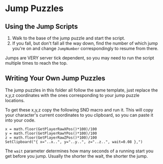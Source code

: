# Jump Puzzles

## Using the Jump Scripts
1. Walk to the base of the jump puzzle and start the script.
2. If you fall, but don't fall all the way down, find the number of which jump
you're on and change `JumpNumber` correspondingly to resume from there.

Jumps are VERY server tick dependent, so you may need to run the script multiple
times to reach the top.

## Writing Your Own Jump Puzzles

The jump puzzles in this folder all follow the same template, just replace the
x,y,z coordinates with the ones corresponding to your jump puzzle locations.

To get these x,y,z copy the following SND macro and run it. This will copy your
character's current coordinates to you clipboard, so you can paste it into your
code.
```
x = math.floor(GetPlayerRawXPos()*100)/100
y = math.floor(GetPlayerRawYPos()*100)/100
z = math.floor(GetPlayerRawZPos()*100)/100
SetClipboard("{ x="..x..", y="..y..", z="..z..", wait=0.08 },")
```

The `wait` parameter determines how many seconds of a running start you get
before you jump. Usually the shorter the wait, the shorter the jump.